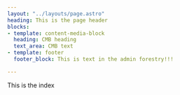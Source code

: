 ```yaml
---
layout: "../layouts/page.astro"
heading: This is the page header
blocks:
- template: content-media-block
  heading: CMB heading
  text_area: CMB text
- template: footer
  footer_block: This is text in the admin forestry!!!

---
```

This is the index 